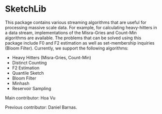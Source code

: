 
# SketchLib

This package contains various streaming algorithms that are useful for processing massive scale data. For example, for calculating heavy-hitters in a data stream, implementations of the Misra-Gries and Count-Min algorithms are available. The problems that can be solved using this package include F0 and F2 estimation as well as set-membership inquiries (Bloom Filter).  Currently, we support the following algorithms:

- Heavy Hitters (Misra-Gries, Count-Min)
- Distinct Counting
- F2 Estimation
- Quantile Sketch
- Bloom Filter
- Minhash
- Reservoir Sampling

Main contributor: Hoa Vu 

Previous contributor: Daniel Barnas.

